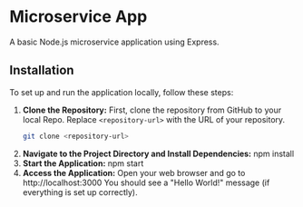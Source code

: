 # Microservice App
A basic Node.js microservice application using Express.
## Installation
To set up and run the application locally, follow these steps:
1. **Clone the Repository:**
   First, clone the repository from GitHub to your local Repo. Replace `<repository-url>` with the URL of your repository.
   ```sh
   git clone <repository-url>

2. **Navigate to the Project Directory and Install Dependencies:**
   npm install
4. **Start the Application:**
   npm start
5. **Access the Application:**
Open your web browser and go to http://localhost:3000
You should see a "Hello World!" message (if everything is set up correctly).
